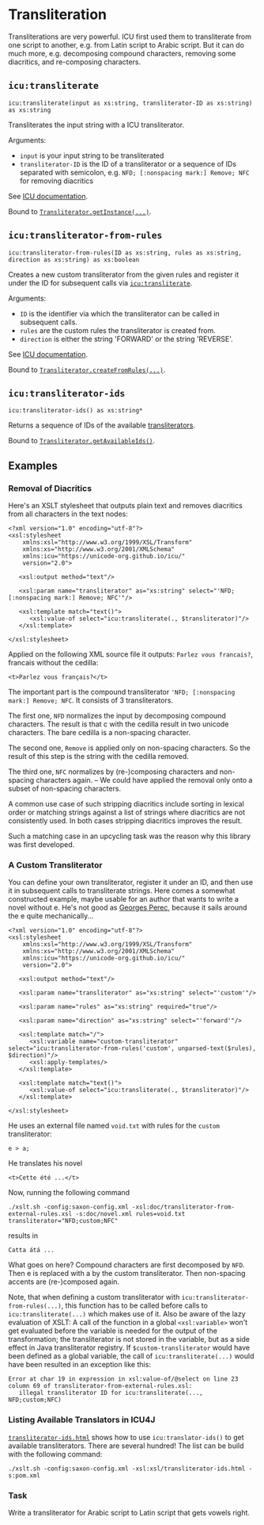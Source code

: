 # Transliteration

Transliterations are very powerful. ICU first used them to
transliterate from one script to another, e.g. from Latin script to
Arabic script. But it can do much more, e.g. decomposing compound
characters, removing some diacritics, and re-composing characters.


## `icu:transliterate`

```{xpath}
icu:transliterate(input as xs:string, transliterator-ID as xs:string) as xs:string
```
Transliterates the input string with a ICU transliterator.

Arguments:
- `input` is your input string to be transliterated
- `transliterator-ID` is the ID of a transliterator or a sequence of
  IDs separated with semicolon, e.g. `NFD; [:nonspacing mark:] Remove;
  NFC` for removing diacritics

See [ICU
documentation](https://unicode-org.github.io/icu/userguide/transforms/general/).

Bound to
[`Transliterator.getInstance(...)`](https://unicode-org.github.io/icu-docs/apidoc/released/icu4j/com/ibm/icu/text/Transliterator.html#getInstance-java.lang.String-).


## `icu:transliterator-from-rules`

```{xpath}
icu:transliterator-from-rules(ID as xs:string, rules as xs:string, direction as xs:string) as xs:boolean
```

Creates a new custom transliterator from the given rules and register
it under the ID for subsequent calls via
[`icu:transliterate`](#icutransliterate).

Arguments:
- `ID` is the identifier via which the transliterator can be called in
  subsequent calls.
- `rules` are the custom rules the transliterator is created from.
- `direction` is either the string 'FORWARD' or the string 'REVERSE'.

See [ICU documentation](https://unicode-org.github.io/icu/userguide/transforms/general/#rule-based-transliterators).

Bound to
[`Transliterator.createFromRules(...)`](https://unicode-org.github.io/icu-docs/apidoc/released/icu4j/com/ibm/icu/text/Transliterator.html#createFromRules-java.lang.String-java.lang.String-int-).


## `icu:transliterator-ids`

```{xpath}
icu:transliterator-ids() as xs:string*
```

Returns a sequence of IDs of the available
[transliterators](https://unicode-org.github.io/icu/userguide/transforms/general/#icu-transliterators).

Bound to
[`Transliterator.getAvailableIds()`](https://unicode-org.github.io/icu-docs/apidoc/released/icu4j/com/ibm/icu/text/Transliterator.html#getAvailableIDs--).


## Examples

### Removal of Diacritics

Here's an XSLT stylesheet that outputs plain text and removes
diacritics from all characters in the text nodes:

```{xslt}
<?xml version="1.0" encoding="utf-8"?>
<xsl:stylesheet
    xmlns:xsl="http://www.w3.org/1999/XSL/Transform"
    xmlns:xs="http://www.w3.org/2001/XMLSchema"
    xmlns:icu="https://unicode-org.github.io/icu/"
    version="2.0">

   <xsl:output method="text"/>

   <xsl:param name="transliterator" as="xs:string" select="'NFD; [:nonspacing mark:] Remove; NFC'"/>

   <xsl:template match="text()">
      <xsl:value-of select="icu:transliterate(., $transliterator)"/>
   </xsl:template>

</xsl:stylesheet>
```

Applied on the following XML source file it outputs: `Parlez vous
francais?`, francais without the cedilla:

```{xml}
<t>Parlez vous français?</t>
```

The important part is the compound transliterator `'NFD; [:nonspacing
mark:] Remove; NFC`. It consists of 3 transliterators.

The first one, `NFD` normalizes the input by decomposing compound
characters. The result is that c with the cedilla result in two
unicode characters. The bare cedilla is a non-spacing character.

The second one, `Remove` is applied only on non-spacing characters. So
the result of this step is the string with the cedilla removed.

The third one, `NFC` normalizes by (re-)composing characters and
non-spacing characters again. – We could have applied the removal only
onto a subset of non-spacing characters.

A common use case of such stripping diacritics include sorting in
lexical order or matching strings against a list of strings where
diacritics are not consistently used. In both cases stripping
diacritics improves the result.

Such a matching case in an upcycling task was the reason why this
library was first developed.

### A Custom Transliterator

You can define your own transliterator, register it under an ID, and
then use it in subsequent calls to transliterate strings. Here comes a
somewhat constructed example, maybe usable for an author that wants to
write a novel without e. He's not good as [Georges
Perec](https://en.wikipedia.org/wiki/A_Void), because it sails around
the e quite mechanically...

```{xslt}
<?xml version="1.0" encoding="utf-8"?>
<xsl:stylesheet
    xmlns:xsl="http://www.w3.org/1999/XSL/Transform"
    xmlns:xs="http://www.w3.org/2001/XMLSchema"
    xmlns:icu="https://unicode-org.github.io/icu/"
    version="2.0">

   <xsl:output method="text"/>

   <xsl:param name="transliterator" as="xs:string" select="'custom'"/>

   <xsl:param name="rules" as="xs:string" required="true"/>

   <xsl:param name="direction" as="xs:string" select="'forward'"/>

   <xsl:template match="/">
      <xsl:variable name="custom-transliterator" select="icu:transliterator-from-rules('custom', unparsed-text($rules), $direction)"/>
      <xsl:apply-templates/>
   </xsl:template>

   <xsl:template match="text()">
      <xsl:value-of select="icu:transliterate(., $transliterator)"/>
   </xsl:template>

</xsl:stylesheet>
```

He uses an external file named `void.txt` with rules for the `custom`
transliterator:

```{txt}
e > a;
```

He translates his novel


```{xml}
<t>Cette été ...</t>
```

Now, running the following command

```{shell}
./xslt.sh -config:saxon-config.xml -xsl:doc/transliterator-from-external-rules.xsl -s:doc/novel.xml rules=void.txt transliterator="NFD;custom;NFC"
```

results in

```{xml}
Catta átá ...
```

What goes on here? Compound characters are first decomposed by
`NFD`. Then e is replaced with a by the custom transliterator. Then
non-spacing accents are (re-)composed again.

Note, that when defining a custom transliterator with
`icu:transliterator-from-rules(...)`, this function has to be called
before calls to `icu:transliterate(...)` which makes use of it. Also
be aware of the lazy evaluation of XSLT: A call of the function in a
global `<xsl:variable>` won't get evaluated before the variable is
needed for the output of the transformation; the transliterator is not
stored in the variable, but as a side effect in Java transliterator
registry. If `$custom-transliterator` would have been defined as a
global variable, the call of `icu:transliterate(...)` would have been
resulted in an exception like this:

```{txt}
Error at char 19 in expression in xsl:value-of/@select on line 23 column 69 of transliterator-from-external-rules.xsl:
   illegal transliterator ID for icu:transliterate(..., NFD;custom;NFC)
```

### Listing Available Translators in ICU4J

[`transliterator-ids.html`](../xsl/transliterator-ids.html) shows how
to use `icu:translator-ids()` to get available transliterators. There
are several hundred! The list can be build with the following command:

```{shell}
./xslt.sh -config:saxon-config.xml -xsl:xsl/transliterator-ids.html -s:pom.xml
```


### Task

Write a transliterator for Arabic script to Latin script that gets
vowels right.
